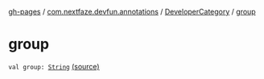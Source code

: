 [gh-pages](../../index.md) / [com.nextfaze.devfun.annotations](../index.md) / [DeveloperCategory](index.md) / [group](./group.md)

# group

`val group: `[`String`](https://kotlinlang.org/api/latest/jvm/stdlib/kotlin/-string/index.html) [(source)](https://github.com/NextFaze/dev-fun/tree/master/devfun-annotations/src/main/java/com/nextfaze/devfun/annotations/Annotations.kt#L116)